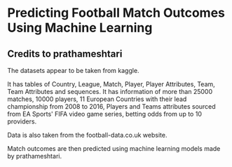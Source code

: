 # Predicting Football Match Outcomes Using Machine Learning
## Credits to prathameshtari

The datasets appear to be taken from kaggle. 

It has tables of Country, League, Match, Player, Player Attributes, Team, Team Attributes and sequences. It has information of more than 25000 matches, 10000 players, 11 European Countries with their lead championship from 2008 to 2016, Players and Teams attributes sourced from EA Sports' FIFA video game series, betting odds from up to 10 providers.

Data is also taken from the football-data.co.uk website.

Match outcomes are then predicted using machine learning models made by prathameshtari.